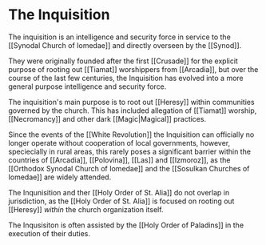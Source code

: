 # The Inquisition
The inquisition is an intelligence and security force in service to the [[Synodal Church of Iomedae]] and directly overseen by the [[Synod]].

They were originally founded after the first [[Crusade]] for the explicit purpose of rooting out [[Tiamat]] worshippers from [[Arcadia]], but over the course of the last few centuries, the Inquisition has evolved into a more general purpose intelligence and security force.

The inquisition's main purpose is to root out [[Heresy]] within communities governed by the church. This has included allegation of [[Tiamat]] worship, [[Necromancy]] and other dark [[Magic|Magical]] practices.

Since the events of the [[White Revolution]] the Inquisition can officially no longer operate without cooperation of local governments, however, speciecially in rural areas, this rarely poses a significant barrier within the countries of [[Arcadia]], [[Polovina]], [[Las]] and [[Izmoroz]], as the [[Orthodox Synodal Church of Iomedae]] and the [[Sosulkan Churches of Iomedae]] are widely attended. 

The Inqunisition  and ther [[Holy Order of St. Alia]] do not overlap in jurisdiction, as the [[Holy Order of St. Alia]] is focused on rooting out [[Heresy]] *within* the church organization itself. 

The Inqusisiton is often assisted by the [[Holy Order of Paladins]] in the execution of their duties.